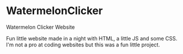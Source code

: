 # WatermelonClicker
Watermelon Clicker Website

Fun little website made in a night with HTML, a little JS and some CSS.  
I'm not a pro at coding websites but this was a fun little project.
